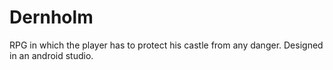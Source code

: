 # Dernholm
RPG in which the player has to protect his castle from any danger. Designed in an android studio.
